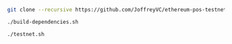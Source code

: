 
```bash
git clone --recursive https://github.com/JoffreyVC/ethereum-pos-testnet.git
```

```bash
./build-dependencies.sh
```

```bash
./testnet.sh
```
